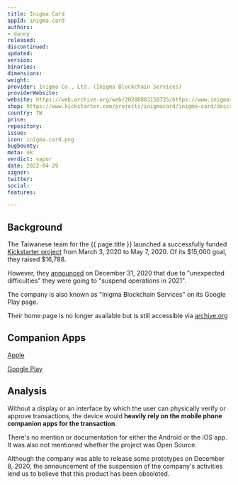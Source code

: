 ```yaml
---
title: Inigma Card
appId: inigma.card
authors:
- danny
released: 
discontinued: 
updated: 
version: 
binaries: 
dimensions: 
weight: 
provider: Inigma Co., Ltd. (Inigma Blockchain Services)
providerWebsite: 
website: https://web.archive.org/web/20200803150735/https://www.inigmasys.com/
shop: https://www.kickstarter.com/projects/inigmacard/inigma-card/description
country: TW
price: 
repository: 
issue: 
icon: inigma.card.png
bugbounty: 
meta: ok
verdict: vapor
date: 2022-04-29
signer: 
twitter: 
social: 
features: 

---
```


## Background 

The Taiwanese team for the {{ page.title }} launched a successfully funded [Kickstarter project](https://www.kickstarter.com/projects/inigmacard/inigma-card/description) from March 3, 2020 to May 7, 2020. Of its $15,000 goal, they raised $16,788. 

However, they [announced](https://www.kickstarter.com/projects/inigmacard/inigma-card/posts/3057730) on December 31, 2020 that due to "unexpected difficulties" they were going to "suspend operations in 2021". 

The company is also known as "Inigma Blockchain Services" on its Google Play page.

Their home page is no longer available but is still accessible via [archive.org](https://web.archive.org/web/20200803150735/https://www.inigmasys.com/)

## Companion Apps 

[Apple](https://apps.apple.com/tw/app/inigma-btc-eth-smart-wallet/id1501785133)

[Google Play](https://play.google.com/store/apps/details?id=com.inigma.wallet)

## Analysis 

Without a display or an interface by which the user can physically verify or approve transactions, the device would **heavily rely on the mobile phone companion apps for the transaction**. 

There's no mention or documentation for either the Android or the iOS app. It was also not mentioned whether the project was Open Source. 

Although the company was able to release some prototypes on December 8, 2020, the announcement of the suspension of the company's activities lend us to believe that this product has been obsoleted. 

